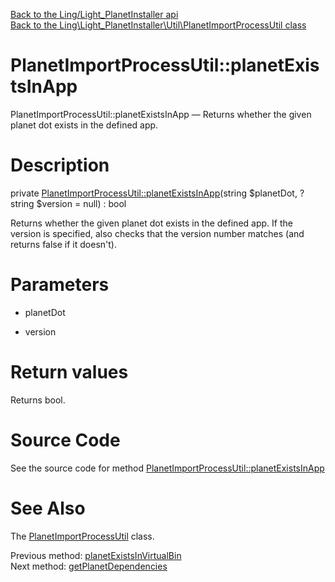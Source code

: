 [Back to the Ling/Light_PlanetInstaller api](https://github.com/lingtalfi/Light_PlanetInstaller/blob/master/doc/api/Ling/Light_PlanetInstaller.md)<br>
[Back to the Ling\Light_PlanetInstaller\Util\PlanetImportProcessUtil class](https://github.com/lingtalfi/Light_PlanetInstaller/blob/master/doc/api/Ling/Light_PlanetInstaller/Util/PlanetImportProcessUtil.md)


PlanetImportProcessUtil::planetExistsInApp
================



PlanetImportProcessUtil::planetExistsInApp — Returns whether the given planet dot exists in the defined app.




Description
================


private [PlanetImportProcessUtil::planetExistsInApp](https://github.com/lingtalfi/Light_PlanetInstaller/blob/master/doc/api/Ling/Light_PlanetInstaller/Util/PlanetImportProcessUtil/planetExistsInApp.md)(string $planetDot, ?string $version = null) : bool




Returns whether the given planet dot exists in the defined app.
If the version is specified, also checks that the version number matches (and returns false if it doesn't).




Parameters
================


- planetDot

    

- version

    


Return values
================

Returns bool.








Source Code
===========
See the source code for method [PlanetImportProcessUtil::planetExistsInApp](https://github.com/lingtalfi/Light_PlanetInstaller/blob/master/Util/PlanetImportProcessUtil.php#L881-L891)


See Also
================

The [PlanetImportProcessUtil](https://github.com/lingtalfi/Light_PlanetInstaller/blob/master/doc/api/Ling/Light_PlanetInstaller/Util/PlanetImportProcessUtil.md) class.

Previous method: [planetExistsInVirtualBin](https://github.com/lingtalfi/Light_PlanetInstaller/blob/master/doc/api/Ling/Light_PlanetInstaller/Util/PlanetImportProcessUtil/planetExistsInVirtualBin.md)<br>Next method: [getPlanetDependencies](https://github.com/lingtalfi/Light_PlanetInstaller/blob/master/doc/api/Ling/Light_PlanetInstaller/Util/PlanetImportProcessUtil/getPlanetDependencies.md)<br>

